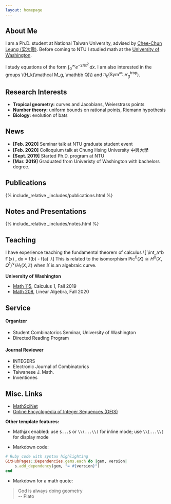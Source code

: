 ```yaml
---
layout: homepage
---
```


## About Me

I am a Ph.D. student at National Taiwan University, advised by [Chee-Chun Leung (梁次震)](https://www.theplan.it/eng/award-2020-Education/ntu-chee-chun-leung-cosmology-hall-a-floating-cube-in-space-kris-yao-artech).
Before coming to NTU I studied math at the [University of Washington](http://math.washington.edu/).

I study equations of the form $\int_0^\infty e^{-2\pi x^2} \, dx$.
I am also interested in the  groups \\(H_k(\mathcal M_g, \mathbb Q)\\) and 
$\pi_k(\mathrm{Sym}^\infty \mathcal M^\mathrm{trop}_g)$.


## Research Interests

- **Tropical geometry:** curves and Jacobians, Weierstrass points
- **Number theory:** uniform bounds on rational points, Riemann hypothesis
- **Biology:** evolution of bats

## News

- **[Feb. 2020]** Seminar talk at NTU graduate student event
- **[Feb. 2020]** Colloquium talk at Chung Hsing University 中興大學
- **[Sept. 2019]** Started Ph.D. program at NTU
- **[Mar. 2019]** Graduated from Univeristy of Washington with bachelors degree.

## Publications

{% include_relative _includes/publications.html %}

## Notes and Presentations

{% include_relative _includes/notes.html %}

## Teaching

I have experience teaching the fundamental theorem of calculus
\\[ \int_a^b f'(x) \, dx = f(b) - f(a) .\\]
This is related to the isomorphism
$\mathrm{Pic}^0(X) \cong H^0(X, \Omega^1)^\vee / H_1(X, \mathbb Z)$
when $X$ is an algebraic curve.

**University of Washington**

- [Math 115](https://dept.math.lsa.umich.edu/courses/115/), Calculus 1, Fall 2019
- [Math 208](https://sites.math.washington.edu/~m208/), Linear Algebra, Fall 2020

## Service

#### Organizer 
- Student Combinatorics Seminar, University of Washington
- Directed Reading Program

#### Journal Reviewer
- INTEGERS
- Electronic Journal of Combinatorics
- Taiwanese J. Math.
- Inventiones

## Misc. Links

- [MathSciNet](https://mathscinet.ams.org/mathscinet)
- [Online Encyclopedia of Integer Sequences (OEIS)](https://oeis.org/)

**Other template features:**
- Mathjax enabled: use `$...$` or `\\(...\\)` for inline mode; use `\\[...\\]` for display mode

- Markdown code:
```ruby
# Ruby code with syntax highlighting
GitHubPages::Dependencies.gems.each do |gem, version|
    s.add_dependency(gem, "= #{version}")
end
```

- Markdown for a math quote:
> God is always doing geometry  
> -- Plato
